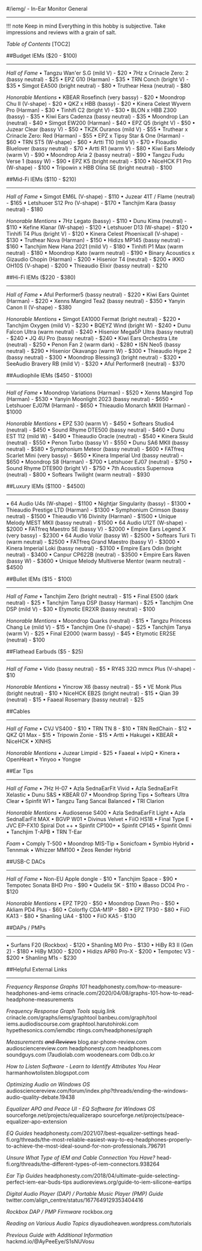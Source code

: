 #/iemg/ - In-Ear Monitor General
***
!!! note Keep in mind
	Everything in this hobby is subjective. Take impressions and reviews with a grain of salt. 

*Table of Contents*
[TOC2]

##Budget IEMs ($20 - $100)
***
*Hall of Fame*
• Tangzu Wan'er S.G (mild V) - $20
• 7Hz x Crinacle Zero: 2 (bassy neutral) - $25
• EPZ G10 (Harman) - $35
• TRN Conch (bright V) - $35
• Simgot EA500 (bright neutral) - $80
• Truthear Hexa (neutral) - $80

*Honorable Mentions*
• KBEAR Rosefinch (very bassy) - $20
• Moondrop Chu II (V-shape) - $20
• QKZ x HBB (bassy) - $20
• Kinera Celest Wyvern Pro (Harman) - $30
• Tinhifi C2 (bright V) - $30
• BLON x HBB Z300 (bassy) - $35
• Kiwi Ears Cadenza (bassy neutral) - $35
• Moondrop Lan (neutral) - $40
• Simgot EW200 (Harman) - $40
• EPZ Q5 (bright V) - $50
• Juzear Clear (bassy V) - $50
• TKZK Ouranos (mild V) - $55
• Truthear x Crinacle Zero: Red (Harman) - $55
• EPZ x Tipsy Star & One (Harman) - $60
• TRN ST5 (W-shape) - $60
• Artti T10 (mild V) - $70
• Floaudio Bluelover (bassy neutral) - $70 
• Artti R1 (warm V) - $80
• Kiwi Ears Melody (warm V) - $90
• Moondrop Aria 2 (bassy neutral) - $90
• Tangzu Fudu Verse 1 (bassy W) - $90
• EPZ K5 (bright neutral) - $100
• NiceHCK F1 Pro (W-shape) - $100
• Tripowin x HBB Olina SE (bright neutral) - $100

##Mid-Fi IEMs ($110 - $210)
***
*Hall of Fame*
• Simgot EM6L (V-shape) - $110
• Juzear 41T / Flame (neutral) - $165
• Letshuoer S12 Pro (V-shape) - $170
• Tanchjim Kara (bassy neutral) - $180

*Honorable Mentions*
• 7Hz Legato (bassy) - $110
• Dunu Kima (neutral) - $110
• Kefine Klanar (W-shape) - $120
• Letshuoer D13 (W-shape) - $120
• Tinhifi T4 Plus (bright V) - $120
• Kinera Celest Phoenixcall (V-shape) - $130
• Truthear Nova (Harman) - $150
• Hidizs MP145 (bassy neutral) - $160
• Tanchjim New Hana 2021 (mild V) - $180
• Tinhifi P1 Max (warm neutral) - $180
• Moondrop Kato (warm neutral) - $190
• Binary Acoustics x Gizaudio Chopin (Harman) - $200
• Hisenior T4 (neutral) - $200
• iKKO OH10S (V-shape) - $200
• Thieaudio Elixir (bassy neutral) - $210

##Hi-Fi IEMs ($220 - $380)
***
*Hall of Fame*
• Aful Performer5 (bassy neutral) - $220
• Kiwi Ears Quintet (Harman) - $220
• Xenns Mangird Tea2 (bassy neutral) - $350
• Yanyin Canon II (V-shape) - $380

*Honorable Mentions*
• Simgot EA1000 Fermat (bright neutral) - $220
• Tanchjim Oxygen (mild V) - $230
• BQEYZ Wind (bright W) - $240
• Dunu Falcon Ultra (warm neutral) - $240
• Hisenior Mega5P Ultra (bassy neutral) - $240
• JQ 4U Pro (bassy neutral) - $240
• Kiwi Ears Orchestra Lite (neutral) - $250
• Penon Fan 2 (warm dark) - $280
• ISN Neo5 (bassy neutral) - $290
• Hisenior Okavango (warm W) - $300
• Thieaudio Hype 2 (bassy neutral) - $300
• Moondrop Blessing3 (bright neutral) - $320
• SeeAudio Bravery RB (mild V) - $320
• Aful Performer8 (neutral) - $370

##Audiophile IEMs ($450 - $1000)
***
*Hall of Fame*
• Moondrop Variations (Harman) - $520
• Xenns Mangird Top (Harman) - $530
• Yanyin Moonlight 2023 (bassy neutral) - $650
• Letshuoer EJ07M (Harman) - $650
• Thieaudio Monarch MKIII (Harman) - $1000

*Honorable Mentions*
• EPZ 530 (warm V) - $450
• Softears Studio4 (neutral) - $450
• Sound Rhyme DTE500 (bassy neutral) - $460
• Dunu EST 112 (mild W) - $490
• Thieaudio Oracle (neutral) - $540
• Kinera Skuld (neutral) - $550
• Penon Turbo (bassy V) - $550
• Dunu SA6 MKII (bassy neutral) - $580
• Symphonium Meteor (bassy neutral) - $600
• FATfreq Scarlet Mini (very bassy) - $650
• Kinera Imperial Urd (bassy neutral) - $650
• Moondrop S8 (Harman) - $700
• Letshuoer EJ07 (neutral) - $750
• Sound Rhyme DTE900 (bright V) - $750
• 7th Acoustics Supernova (neutral) - $800
• Softears Twilight (warm neutral) - $930

##Luxury IEMs ($1100 - $4500)
***
• 64 Audio U4s (W-shape) - $1100
• Nightjar Singularity (bassy) - $1300
• Thieaudio Prestige LTD (Harman) - $1300
• Symphonium Crimson (bassy neutral) - $1500
• Thieaudio V16 Divinity (Harman) - $1500
• Unique Melody MEST MKII (bassy neutral) - $1500
• 64 Audio U12T (W-shape) - $2000
• FATfreq Maestro SE (bassy V) - $2000
• Empire Ears Legend X (very bassy) - $2300
• 64 Audio Volür (bassy W) - $2500
• Softears Turii Ti (warm neutral) - $2500
• FATfreq Grand Maestro (bassy V) - $3000
• Kinera Imperial Loki (bassy neutral) - $3100
• Empire Ears Odin (bright neutral) - $3400
• Canpur CP622B (neutral) - $3500
• Empire Ears Raven (bassy W) - $3600
• Unique Melody Multiverse Mentor (warm neutral) - $4500

##Bullet IEMs ($15 - $100)
***
*Hall of Fame*
• Tanchjim Zero (bright neutral) - $15
• Final E500 (dark neutral) - $25 
• Tanchjim Tanya DSP (bassy Harman) - $25 
• Tanchjim One DSP (mild V) - $30
• Etymotic ER2XR (bassy neutral) - $100

*Honorable Mentions*
• Moondrop Quarks (neutral) - $15
• Tangzu Princess Chang Le (mild V) - $15
• Tanchjim One (V-shape) - $25
• Tanchjim Tanya (warm V) - $25 
• Final E2000 (warm bassy) - $45
• Etymotic ER2SE (neutral) - $100

##Flathead Earbuds ($5 - $25)
***
*Hall of Fame*
• Vido (bassy neutral) - $5
• RY4S 32Ω mmcx Plus (V-shape) - $10

*Honorable Mentions*
• Yincrow X6 (bassy neutral) - $5
• VE Monk Plus (bright neutral) - $10
• NiceHCK EB2S (bright neutral) - $15
• Qian 39 (neutral) - $15
• Faaeal Rosemary (bassy neutral) - $25

##Cables
***
*Hall of Fame*
• CVJ VS400 - $10
• TRN TN 8 - $10
• TRN RedChain - $12
• QKZ Q1 Max - $15
• Tripowin Zonie - $15
• Artti
• Hakugei
• KBEAR
• NiceHCK
• XINHS

*Honorable Mentions*
• Juzear Limpid - $25
• Faaeal
• ivipQ
• Kinera
• OpenHeart
• Yinyoo
• Yongse

##Ear Tips
***
*Hall of Fame*
• 7Hz H-07
• Azla SednaEarFit Vivid
• Azla SednaEarFit Xelastic
• Dunu S&S
• KBEAR 07
• Moondrop Spring Tips
• Softears Ultra Clear
• Spinfit W1
• Tangzu Tang Sancai Balanced
• TRI Clarion

*Honorable Mentions*
• Audiosense S400
• Azla SednaEarFit Light
• Azla SednaEarFit MAX
• BGVP W01
• Divinus Velvet
• FiiO HS18
• Final Type E
• JVC EP-FX10 Spiral Dot ++
• Spinfit CP100+
• Spinfit CP145
• Spinfit Omni
• Tanchjim T-APB
• TRN T-Ear

*Foam*
• Comply T-500
• Moondrop MIS-Tip
• Sonicfoam
• Symbio Hybrid 
• Tennmak
• Whizzer MM100
• Zeos Render Hybrid

##USB-C DACs
***
*Hall of Fame*
• Non-EU Apple dongle - $10
• Tanchjim Space - $90
• Tempotec Sonata BHD Pro - $90
• Qudelix 5K - $110
• iBasso DC04 Pro - $120

*Honorable Mentions*
• EPZ TP20 - $50
• Moondrop Dawn Pro - $50
• Akliam PD4 Plus - $60
• Colorfly CDA-M1P - $80
• EPZ TP30 - $80
• FiiO KA13 - $80
• Shanling UA4 - $100
• FiiO KA5 - $130

##DAPs / PMPs
***
• Surfans F20 (Rockbox) - $120
• Shanling M0 Pro - $130
• HiBy R3 II (Gen 2) - $180
• HiBy M300 - $200
• Hidizs AP80 Pro-X - $200
• Tempotec V3 - $200
• Shanling M1s - $230

##Helpful External Links
***
*Frequency Response Graphs 101*
headphonesty.com/how-to-measure-headphones-and-iems
crinacle.com/2020/04/08/graphs-101-how-to-read-headphone-measurements

*Frequency Response Graph Tools*
squig.link
crinacle.com/graphs/iems/graphtool
banbeu.com/graph/tool
iems.audiodiscourse.com
graphtool.harutohiroki.com
hypethesonics.com/iemdbc
rtings.com/headphones/graph

*Measurements* *~~and Reviews~~*
blog.ear-phone-review.com
audiosciencereview.com
headphonesty.com
headphones.com
soundguys.com
l7audiolab.com
woodenears.com
0db.co.kr

*How to Listen Software - Learn to Identify Attributes You Hear*
harmanhowtolisten.blogspot.com

*Optimizing Audio on Windows OS*
audiosciencereview.com/forum/index.php?threads/ending-the-windows-audio-quality-debate.19438

*Equalizer APO and Peace UI - EQ Software for Windows OS*
sourceforge.net/projects/equalizerapo
sourceforge.net/projects/peace-equalizer-apo-extension

*EQ Guides*
headphonesty.com/2021/07/best-equalizer-settings
head-fi.org/threads/the-most-reliable-easiest-way-to-eq-headphones-properly-to-achieve-the-most-ideal-sound-for-non-professionals.796791

*Unsure What Type of IEM and Cable Connection You Have?*
head-fi.org/threads/the-different-types-of-iem-connectors.938264

*Ear Tip Guides*
headphonesty.com/2018/04/ultimate-guide-selecting-perfect-iem-ear-buds-tips
audioreviews.org/guide-to-iem-silicone-eartips

*Digital Audio Player (DAP) / Portable Music Player (PMP) Guide*
twitter.com/align_centre/status/1677649129353404416

*Rockbox DAP / PMP Firmware*
rockbox.org

*Reading on Various Audio Topics*
diyaudioheaven.wordpress.com/tutorials

*Previous Guide with Additional Information*
hackmd.io/@AyPeeEye/S1sNUVosu